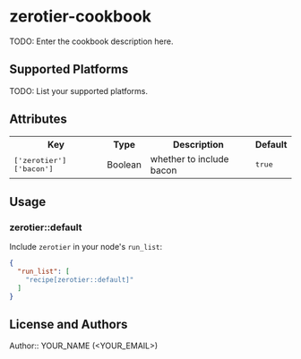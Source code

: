 # zerotier-cookbook

TODO: Enter the cookbook description here.

## Supported Platforms

TODO: List your supported platforms.

## Attributes

<table>
  <tr>
    <th>Key</th>
    <th>Type</th>
    <th>Description</th>
    <th>Default</th>
  </tr>
  <tr>
    <td><tt>['zerotier']['bacon']</tt></td>
    <td>Boolean</td>
    <td>whether to include bacon</td>
    <td><tt>true</tt></td>
  </tr>
</table>

## Usage

### zerotier::default

Include `zerotier` in your node's `run_list`:

```json
{
  "run_list": [
    "recipe[zerotier::default]"
  ]
}
```

## License and Authors

Author:: YOUR_NAME (<YOUR_EMAIL>)
